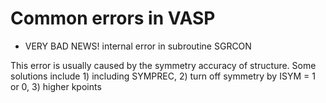 # Common errors in VASP

- VERY BAD NEWS! internal error in subroutine SGRCON

This error is usually caused by the symmetry accuracy of structure. 
Some solutions include 1) including SYMPREC, 2) turn off symmetry by
ISYM = 1 or 0, 3) higher kpoints
